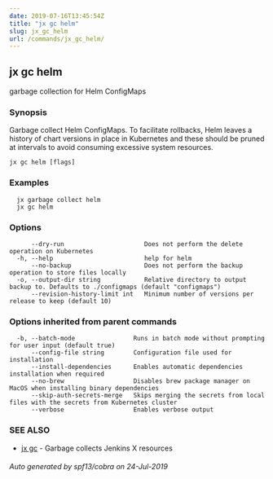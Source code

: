 ```yaml
---
date: 2019-07-16T13:45:54Z
title: "jx gc helm"
slug: jx_gc_helm
url: /commands/jx_gc_helm/
---
```

## jx gc helm

garbage collection for Helm ConfigMaps

### Synopsis

Garbage collect Helm ConfigMaps.  To facilitate rollbacks, Helm leaves a history of chart versions in place in Kubernetes and these should be pruned at intervals to avoid consuming excessive system resources.

```
jx gc helm [flags]
```

### Examples

```
  jx garbage collect helm
  jx gc helm
```

### Options

```
      --dry-run                      Does not perform the delete operation on Kubernetes
  -h, --help                         help for helm
      --no-backup                    Does not perform the backup operation to store files locally
  -o, --output-dir string            Relative directory to output backup to. Defaults to ./configmaps (default "configmaps")
      --revision-history-limit int   Minimum number of versions per release to keep (default 10)
```

### Options inherited from parent commands

```
  -b, --batch-mode                Runs in batch mode without prompting for user input (default true)
      --config-file string        Configuration file used for installation
      --install-dependencies      Enables automatic dependencies installation when required
      --no-brew                   Disables brew package manager on MacOS when installing binary dependencies
      --skip-auth-secrets-merge   Skips merging the secrets from local files with the secrets from Kubernetes cluster
      --verbose                   Enables verbose output
```

### SEE ALSO

* [jx gc](/commands/jx_gc/)	 - Garbage collects Jenkins X resources

###### Auto generated by spf13/cobra on 24-Jul-2019
